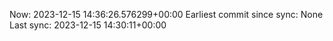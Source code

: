 Now: 2023-12-15 14:36:26.576299+00:00 Earliest commit since sync: None Last sync: 2023-12-15 14:30:11+00:00
